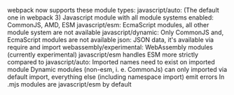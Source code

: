 webpack now supports these module types:
javascript/auto: (The default one in webpack 3) Javascript module with all module systems enabled: CommonJS, AMD, ESM
javascript/esm: EcmaScript modules, all other module system are not available
javascript/dynamic: Only CommonJS and, EcmaScript modules are not available
json: JSON data, it's available via require and import
webassembly/experimental: WebAssembly modules (currently experimental)
javascript/esm handles ESM more strictly compared to javascript/auto:
Imported names need to exist on imported module
Dynamic modules (non-esm, i. e. CommonJs) can only imported via default import, everything else (including namespace import) emit errors
In .mjs modules are javascript/esm by default
